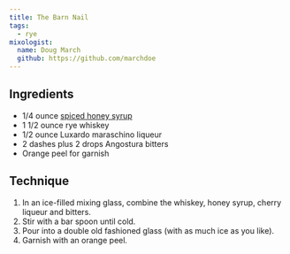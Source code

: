 ```yaml
---
title: The Barn Nail
tags:
  - rye
mixologist:
  name: Doug March
  github: https://github.com/marchdoe
---
```




Ingredients
-----------

* 1/4 ounce [spiced honey syrup](http://www.the-mason-jar.com/extras/garnishes/spiced-honey-syrup.html)
* 1 1/2 ounce rye whiskey
* 1/2 ounce Luxardo maraschino liqueur
* 2 dashes plus 2 drops Angostura bitters
* Orange peel for garnish

Technique
-----------

1. In an ice-filled mixing glass, combine the whiskey, honey syrup, cherry liqueur and bitters.
2. Stir with a bar spoon until cold.
3. Pour into a double old fashioned glass (with as much ice as you like).
4. Garnish with an orange peel.
